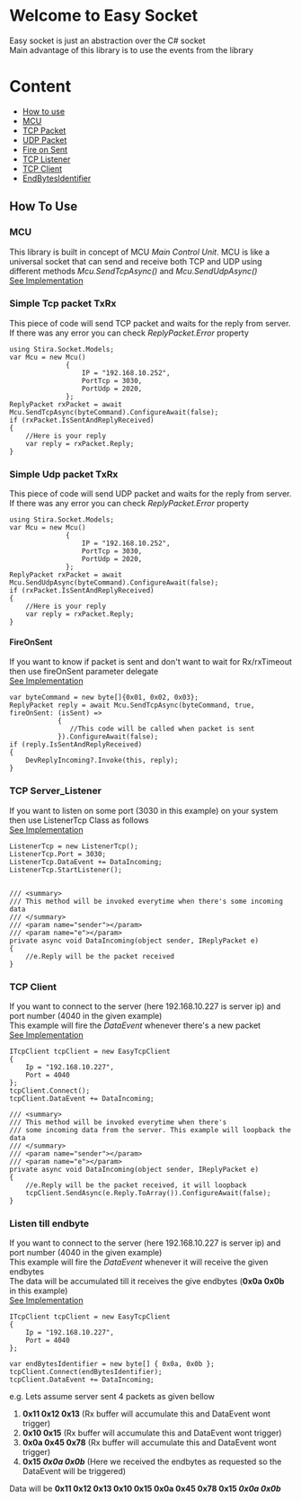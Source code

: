 
# Welcome to Easy Socket
Easy socket is just an abstraction over the C# socket<br>
Main advantage of this library is to use the events from the library<br>

# Content
+ [How to use](https://github.com/Touseefelahi/EasySockets#How-To-Use)
+ [MCU](https://github.com/Touseefelahi/EasySockets#MCU)
+ [TCP Packet](https://github.com/Touseefelahi/EasySockets#Simple-Tcp-packet-TxRx)
+ [UDP Packet](https://github.com/Touseefelahi/EasySockets#Simple-Udp-packet-TxRx)
+ [Fire on Sent](https://github.com/Touseefelahi/EasySockets#FireOnSent)
+ [TCP Listener](https://github.com/Touseefelahi/EasySockets#TCP-Server_Listener)
+ [TCP Client](https://github.com/Touseefelahi/EasySockets#TCP-Client)
+ [EndBytesIdentifier](https://github.com/Touseefelahi/EasySockets#Listen-till-endbyte)


## How To Use
### MCU
This library is built in concept of MCU _Main Control Unit_. MCU is like a universal socket that
can send and receive both TCP and UDP using different methods _Mcu.SendTcpAsync()_ and _Mcu.SendUdpAsync()_<br>
[See Implementation](https://github.com/Touseefelahi/EasySockets/blob/master/Stira.Socket/Models/Mcu.cs)
### Simple Tcp packet TxRx
This piece of code will send TCP packet and waits for the reply from server. If there was
any error you can check _ReplyPacket.Error_ property
 
    using Stira.Socket.Models;
    var Mcu = new Mcu()
                  {
                      IP = "192.168.10.252",
                      PortTcp = 3030,
                      PortUdp = 2020,
                  };
    ReplyPacket rxPacket = await Mcu.SendTcpAsync(byteCommand).ConfigureAwait(false);
    if (rxPacket.IsSentAndReplyReceived)
    {
        //Here is your reply
        var reply = rxPacket.Reply;
    }

### Simple Udp packet TxRx
This piece of code will send UDP packet and waits for the reply from server. If there was
any error you can check _ReplyPacket.Error_ property
    
    using Stira.Socket.Models;
    var Mcu = new Mcu()
                  {
                      IP = "192.168.10.252",
                      PortTcp = 3030,
                      PortUdp = 2020,
                  };
    ReplyPacket rxPacket = await Mcu.SendUdpAsync(byteCommand).ConfigureAwait(false);
    if (rxPacket.IsSentAndReplyReceived)
    {
        //Here is your reply
        var reply = rxPacket.Reply;
    }

#### FireOnSent
If you want to know if packet is sent and don't want to wait for Rx/rxTimeout then use fireOnSent parameter delegate 
<br>
[See Implementation](https://github.com/Touseefelahi/EasySockets/blob/master/Stira.Socket/Models/Transceiver.cs#L117)
        
    var byteCommand = new byte[]{0x01, 0x02, 0x03};
    ReplyPacket reply = await Mcu.SendTcpAsync(byteCommand, true, fireOnSent: (isSent) =>
                {
                   //This code will be called when packet is sent
                }).ConfigureAwait(false);
    if (reply.IsSentAndReplyReceived)
    {
        DevReplyIncoming?.Invoke(this, reply);
    }
### TCP Server_Listener
If you want to listen on some port (3030 in this example) on your system then use ListenerTcp Class as follows<br>
[See Implementation](https://github.com/Touseefelahi/EasySockets/blob/master/Stira.Socket/Models/ListenerTcp.cs)
    
    ListenerTcp = new ListenerTcp();
    ListenerTcp.Port = 3030; 
    ListenerTcp.DataEvent += DataIncoming;
    ListenerTcp.StartListener();

    
    /// <summary>
    /// This method will be invoked everytime when there's some incoming data
    /// </summary>
    /// <param name="sender"></param>
    /// <param name="e"></param>
    private async void DataIncoming(object sender, IReplyPacket e)
    {
        //e.Reply will be the packet received
    }

### TCP Client
If you want to connect to the server (here 192.168.10.227 is server ip) and port number (4040 in the given example) <br>
This example will fire the _DataEvent_ whenever there's a new packet<br>
[See Implementation](https://github.com/Touseefelahi/EasySockets/blob/master/Stira.Socket/Models/EasyTcpClient.cs)
    

    ITcpClient tcpClient = new EasyTcpClient
    {
        Ip = "192.168.10.227",
        Port = 4040
    };
    tcpClient.Connect();
    tcpClient.DataEvent += DataIncoming;
    
    /// <summary>
    /// This method will be invoked everytime when there's 
    /// some incoming data from the server. This example will loopback the data
    /// </summary>
    /// <param name="sender"></param>
    /// <param name="e"></param>
    private async void DataIncoming(object sender, IReplyPacket e)
    {
        //e.Reply will be the packet received, it will loopback
        tcpClient.SendAsync(e.Reply.ToArray()).ConfigureAwait(false);
    }

### Listen till endbyte
If you want to connect to the server (here 192.168.10.227 is server ip) and port number (4040 in the given example) <br>
This example will fire the _DataEvent_ whenever it will receive the given endbytes <br>
The data will be accumulated till it receives the give endbytes (**0x0a 0x0b** in this example)<br>
[See Implementation](https://github.com/Touseefelahi/EasySockets/blob/master/Stira.Socket/Models/EasyTcpClient.cs#L154)
     

    ITcpClient tcpClient = new EasyTcpClient
    {
        Ip = "192.168.10.227",
        Port = 4040
    };
    
    var endBytesIdentifier = new byte[] { 0x0a, 0x0b };
    tcpClient.Connect(endBytesIdentifier);
    tcpClient.DataEvent += DataIncoming;

e.g. Lets assume server sent 4 packets as given bellow
1. **0x11 0x12 0x13** (Rx buffer will accumulate this and DataEvent wont trigger)
2. **0x10 0x15** (Rx buffer will accumulate this and DataEvent wont trigger)
3. **0x0a 0x45 0x78** (Rx buffer will accumulate this and DataEvent wont trigger)
4. **0x15 _0x0a 0x0b_** (Here we received the endbytes as requested so the DataEvent will be triggered)

Data will be **0x11 0x12 0x13 0x10 0x15 0x0a 0x45 0x78 0x15 _0x0a 0x0b_**
    